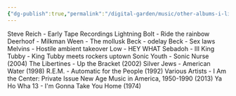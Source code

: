 ```yaml
---
{"dg-publish":true,"permalink":"/digital-garden/music/other-albums-i-like/","updated":"2023-12-08T18:52:44.000-07:00"}
---
```


Steve Reich - Early Tape Recordings
Lightning Bolt - Ride the rainbow 
Deerhoof - Milkman
Ween - The mollusk
Beck - odelay 
Beck - Sex laws  
Melvins - Hostile ambient takeover
Low - HEY WHAT
Sebadoh - III
King Tubby - King Tubby meets rockers uptown 
Sonic Youth - Sonic Nurse (2004)
The Libertines - Up the Bracket (2002)
Silver Jews - American Water (1998)
R.E.M. - Automatic for the People (1992)
Various Artists - I Am the Center: Private Issue New Age Music in America, 1950-1990 (2013)
Ya Ho Wha 13 - I'm Gonna Take You Home (1974)